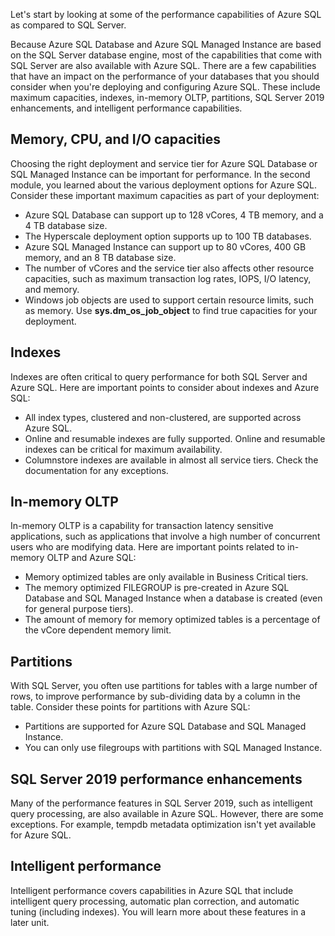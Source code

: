 Let's start by looking at some of the performance capabilities of Azure SQL as compared to SQL Server.

Because Azure SQL Database and Azure SQL Managed Instance are based on the SQL Server database engine, most of the capabilities that come with SQL Server are also available with Azure SQL. There are a few capabilities that have an impact on the performance of your databases that you should consider when you're deploying and configuring Azure SQL. These include maximum capacities, indexes, in-memory OLTP, partitions, SQL Server 2019 enhancements, and intelligent performance capabilities.

## Memory, CPU, and I/O capacities

Choosing the right deployment and service tier for Azure SQL Database or SQL Managed Instance can be important for performance. In the second module, you learned about the various deployment options for Azure SQL. Consider these important maximum capacities as part of your deployment:

- Azure SQL Database can support up to 128 vCores, 4 TB memory, and a 4 TB database size.
- The Hyperscale deployment option supports up to 100 TB databases.
- Azure SQL Managed Instance can support up to 80 vCores, 400 GB memory, and an 8 TB database size.
- The number of vCores and the service tier also affects other resource capacities, such as maximum transaction log rates, IOPS, I/O latency, and memory.
- Windows job objects are used to support certain resource limits, such as memory. Use **sys.dm_os_job_object** to find true capacities for your deployment.

## Indexes

Indexes are often critical to query performance for both SQL Server and Azure SQL. Here are important points to consider about indexes and Azure SQL:

- All index types, clustered and non-clustered, are supported across Azure SQL.
- Online and resumable indexes are fully supported. Online and resumable indexes can be critical for maximum availability.
- Columnstore indexes are available in almost all service tiers. Check the documentation for any exceptions.

## In-memory OLTP

In-memory OLTP is a capability for transaction latency sensitive applications, such as applications that involve a high number of concurrent users who are modifying data. Here are important points related to in-memory OLTP and Azure SQL:

- Memory optimized tables are only available in Business Critical tiers.
- The memory optimized FILEGROUP is pre-created in Azure SQL Database and SQL Managed Instance when a database is created (even for general purpose tiers).
- The amount of memory for memory optimized tables is a percentage of the vCore dependent memory limit.

## Partitions

With SQL Server, you often use partitions for tables with a large number of rows, to improve performance by sub-dividing data by a column in the table. Consider these points for partitions with Azure SQL:

- Partitions are supported for Azure SQL Database and SQL Managed Instance.
- You can only use filegroups with partitions with SQL Managed Instance.

## SQL Server 2019 performance enhancements

Many of the performance features in SQL Server 2019, such as intelligent query processing, are also available in Azure SQL. However, there are some exceptions. For example, tempdb metadata optimization isn't yet available for Azure SQL.

## Intelligent performance

Intelligent performance covers capabilities in Azure SQL that include intelligent query processing, automatic plan correction, and automatic tuning (including indexes). You will learn more about these features in a later unit.